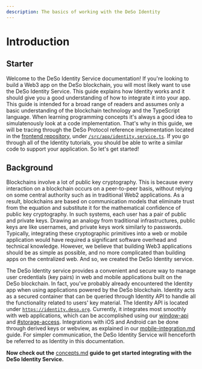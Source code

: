 ```yaml
---
description: The basics of working with the DeSo Identity
---
```


# Introduction

## Starter

Welcome to the DeSo Identity Service documentation! If you're looking to build a Web3 app on the DeSo blockchain, you will most likely want to use the DeSo Identity Service. This guide explains how Identity works and it should give you a good understanding of how to integrate it into your app. This guide is intended for a broad range of readers and assumes only a basic understanding of the blockchain technology and the TypeScript language. When learning programming concepts it's always a good idea to simulatenously look at a code implementation. That's why in this guide, we will be tracing through the DeSo Protocol reference implementation located in the [frontend repository,](https://github.com/deso-protocol/frontend) under [`/src/app/identity.service.ts`](https://github.com/deso-protocol/frontend/blob/main/src/app/identity.service.ts). If you go through all of the Identity tutorials, you should be able to write a similar code to support your application. So let's get started!

## Background

Blockchains involve a lot of public key cryptography. This is because every interaction on a blockchain occurs on a peer-to-peer basis, without relying on some central authority such as in traditional Web2 applications. As a result, blockchains are based on communication models that eliminate trust from the equation and substitute it for the mathematical confidence of public key cryptography. In such systems, each user has a pair of public and private keys. Drawing an analogy from traditional infrastructures, public keys are like usernames, and private keys work similarly to passwords. Typically, integrating these cryptographic primitives into a web or mobile application would have required a significant software overhead and technical knowledge. However, we believe that building Web3 applications should be as simple as possible, and no more complicated than building apps on the centralized web. And so, we created the DeSo Identity service.

The DeSo Identity service provides a convenient and secure way to manage user credentials (key pairs) in web and mobile applications built on the DeSo blockchain. In fact, you've probably already encountered the Identity app when using applications powered by the DeSo blockchain. Identity acts as a secured container that can be queried through Identity API to handle all the functionality related to users' key material. The Identity API is located under [`https://identity.deso.org`](https://identity.deso.org). Currently, it integrates most smoothly with web applications, which can be accomplished using our [window-api](window-api/ "mention") and [#storage-access](iframe-api/#storage-access "mention"). Integrations with iOS and Android can be done through derived keys or webview, as explained in our [mobile-integration.md](mobile-integration.md "mention") guide. For simpler communication, the DeSo Identity Service will henceforth be referred to as Identity in this documentation.

**Now check out the** [concepts.md](concepts.md "mention") **guide to get started integrating with the DeSo Identity Service.**
